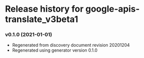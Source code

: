 # Release history for google-apis-translate_v3beta1

### v0.1.0 (2021-01-01)

* Regenerated from discovery document revision 20201204
* Regenerated using generator version 0.1.0

